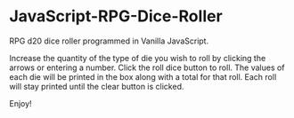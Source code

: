 # JavaScript-RPG-Dice-Roller
RPG d20 dice roller programmed in Vanilla JavaScript.

Increase the quantity of the type of die you wish to roll by clicking the arrows or entering a number. Click the roll dice button
to roll. The values of each die will be printed in the box along with a total for that roll. Each roll will stay printed until the
clear button is clicked.

Enjoy!
